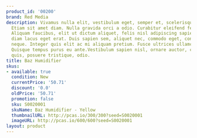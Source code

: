 ```yaml
---
product_id: '00200'
brand: Red Media
description: Vivamus nulla elit, vestibulum eget, semper et, scelerisque eget, lacus.
  Etiam sit amet diam. Nulla gravida orci a odio. Curabitur eleifend fermentum justo.
  Aliquam faucibus, elit ut dictum aliquet, felis nisl adipiscing sapien, sed malesuada
  diam lacus eget erat. Duis sapien sem, aliquet nec, commodo eget, consequat quis,
  neque. Integer quis elit ac mi aliquam pretium. Fusce ultrices ullamcorper odio.
  Quisque tempus purus eu ante.Vestibulum sapien nisl, ornare auctor, consectetuer
  quis, posuere tristique, odio.
title: Baz Humidifier
skus:
- available: true
  condition: New
  currentPrice: '50.71'
  discount: '0.0'
  oldPrice: '50.71'
  promotion: false
  sku: S0020001
  skuName: Baz Humidifier - Yellow
  thumbnailURL: http://pcas.io/300/300?seed=S0020001
  imageURL: http://pcas.io/600/600?seed=S0020001
layout: product
---
```

